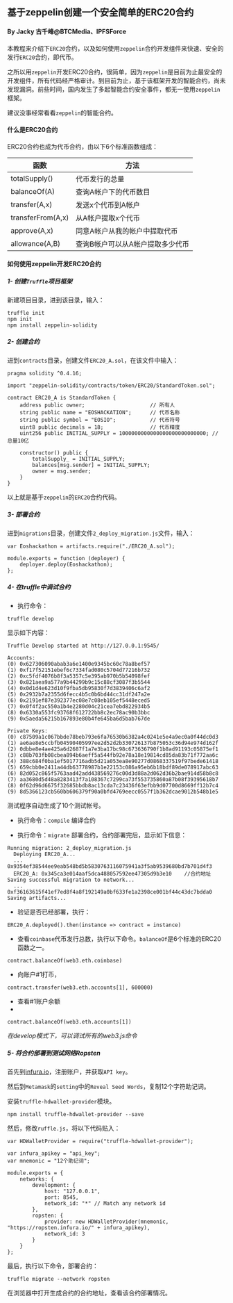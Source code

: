 ## 基于zeppelin创建一个安全简单的ERC20合约
#### By Jacky 古千峰@BTCMedia、IPFSForce

本教程来介绍下`ERC20`合约，以及如何使用`zeppelin`合约开发组件来快速、安全的发行`ERC20`合约，即代币。

之所以用`zeppelin`开发ERC20合约，很简单，因为`zeppelin`是目前为止最安全的开发组件，所有代码经严格审计。到目前为止，基于该框架开发的智能合约，尚未发现漏洞。前些时间，国内发生了多起智能合约安全事件，都无一使用`zeppelin`框架。

建议没事经常看看`zeppelin`的智能合约。

#### 什么是ERC20合约

ERC20合约也成为代币合约，由以下6个标准函数组成：

|函数|方法|
|---|---|
|totalSupply()|代币发行的总量|
|balanceOf(A)|查询A帐户下的代币数目|
|transfer(A,x)|发送x个代币到A帐户|
|transferFrom(A,x)|从A帐户提取x个代币|
|approve(A,x)|同意A帐户从我的帐户中提取代币|
|allowance(A,B)|查询B帐户可以从A帐户提取多少代币|

#### 如何使用zeppelin开发ERC20合约

##### 1- 创建`Truffle`项目框架

新建项目目录，进到该目录，输入：

```
truffle init
npm init
npm install zeppelin-solidity
```

##### 2- 创建合约

进到`contracts`目录，创建文件`ERC20_A.sol`，在该文件中输入：

```
pragma solidity ^0.4.16;

import "zeppelin-solidity/contracts/token/ERC20/StandardToken.sol";

contract ERC20_A is StandardToken {
    address public owner;                     // 所有人
    string public name = "EOSHACKATION";      // 代币名称
    string public symbol = "EOSIO";           // 代币符号
    uint8 public decimals = 18;               // 代币精度
    uint256 public INITIAL_SUPPLY = 1000000000000000000000000000; // 总量10亿

    constructor() public {
        totalSupply_ = INITIAL_SUPPLY;
        balances[msg.sender] = INITIAL_SUPPLY;
        owner = msg.sender;
    }
}
```

以上就是基于`zeppelin`的`ERC20`合约代码。

##### 3- 部署合约

进到`migrations`目录，创建文件`2_deploy_migration.js`文件，输入：

```
var Eoshackathon = artifacts.require("./ERC20_A.sol");

module.exports = function (deployer) {
    deployer.deploy(Eoshackathon);
};
```

##### 4- 在truffle中调试合约

* 执行命令：

```
truffle develop
```
显示如下内容：

```
Truffle Develop started at http://127.0.0.1:9545/

Accounts:
(0) 0x627306090abab3a6e1400e9345bc60c78a8bef57
(1) 0xf17f52151ebef6c7334fad080c5704d77216b732
(2) 0xc5fdf4076b8f3a5357c5e395ab970b5b54098fef
(3) 0x821aea9a577a9b44299b9c15c88cf3087f3b5544
(4) 0x0d1d4e623d10f9fba5db95830f7d3839406c6af2
(5) 0x2932b7a2355d6fecc4b5c0b6bd44cc31df247a2e
(6) 0x2191ef87e392377ec08e7c08eb105ef5448eced5
(7) 0x0f4f2ac550a1b4e2280d04c21cea7ebd822934b5
(8) 0x6330a553fc93768f612722bb8c2ec78ac90b3bbc
(9) 0x5aeda56215b167893e80b4fe645ba6d5bab767de

Private Keys:
(0) c87509a1c067bbde78beb793e6fa76530b6382a4c0241e5e4a9ec0a0f44dc0d3
(1) ae6ae8e5ccbfb04590405997ee2d52d2b330726137b875053c36d94e974d162f
(2) 0dbbe8e4ae425a6d2687f1a7e3ba17bc98c673636790f1b8ad91193c05875ef1
(3) c88b703fb08cbea894b6aeff5a544fb92e78a18e19814cd85da83b71f772aa6c
(4) 388c684f0ba1ef5017716adb5d21a053ea8e90277d0868337519f97bede61418
(5) 659cbb0e2411a44db63778987b1e22153c086a95eb6b18bdf89de078917abc63
(6) 82d052c865f5763aad42add438569276c00d3d88a2d062d36b2bae914d58b8c8
(7) aa3680d5d48a8283413f7a108367c7299ca73f553735860a87b08f39395618b7
(8) 0f62d96d6675f32685bbdb8ac13cda7c23436f63efbb9d07700d8669ff12b7c4
(9) 8d5366123cb560bb606379f90a0bfd4769eecc0557f1b362dcae9012b548b1e5
```
测试程序自动生成了10个测试帐号。

* 执行命令：`compile` 编译合约

* 执行命令：`migrate` 部署合约，合约部署完后，显示如下信息：

```
Running migration: 2_deploy_migration.js
  Deploying ERC20_A...
  ... 0x9354ef38544ee9eab548bd5b5830763116075941a3f5ab9539680bd7b701d4f3
  ERC20_A: 0x345ca3e014aaf5dca488057592ee47305d9b3e10    //合约地址
Saving successful migration to network...                
  ... 0xf36163615f41ef7ed8f4a8f192149a0bf633fe1a2398ce001bf44c43dc7bdda0
Saving artifacts...
```
* 验证是否已经部署，执行：

```
ERC20_A.deployed().then(instance => contract = instance)
```

* 查看`coinbase`代币发行总数，执行以下命令。`balanceOf`是6个标准的ERC20函数之一。

```
contract.balanceOf(web3.eth.coinbase)
```

* 向账户#1打币，

```
contract.transfer(web3.eth.accounts[1], 600000)
```

* 查看#1账户余额
* 
```
contract.balanceOf(web3.eth.accounts[1])
```

*在develop模式下，可以调试所有的web3.js命令*

##### 5- 将合约部署到测试网络Ropsten

首先到[infura.io](https://infura.io/)，注册账户，并获取`API key`。

然后到`Metamask`的`setting`中的`Reveal Seed Words`，复制12个字符助记词。

安装`truffle-hdwallet-provider`模块。

```
npm install truffle-hdwallet-provider --save
```

然后，修改`ruffle.js`，将以下代码贴入：

```
var HDWalletProvider = require("truffle-hdwallet-provider");

var infura_apikey = "api_key";
var mnemonic = "12个助记词";

module.exports = {
    networks: {
        development: {
            host: "127.0.0.1",
            port: 8545,
            network_id: "*" // Match any network id
        },
        ropsten: {
            provider: new HDWalletProvider(mnemonic, "https://ropsten.infura.io/" + infura_apikey),
            network_id: 3
        }
    }
};
```

最后，执行以下命令，部署合约：

```
truffle migrate --network ropsten
```
在浏览器中打开生成合约的合约地址，查看该合约部署情况。

